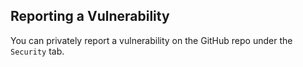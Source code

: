 ## Reporting a Vulnerability

You can privately report a vulnerability on the GitHub repo under the `Security` tab.
